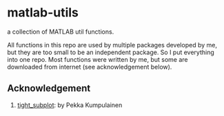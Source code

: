 # matlab-utils
a collection of MATLAB util functions. 



All functions in this repo are used by multiple packages developed by me, but they are too small to be an independent package. So I put everything into one repo. Most functions were written by me, but some are downloaded from internet (see acknowledgement below). 

## Acknowledgement 

1. [tight_subplot](): by Pekka Kumpulainen

